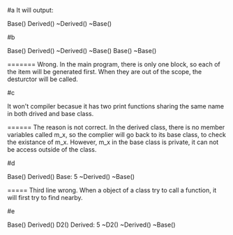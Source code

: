 #a
It will output:


Base()
Derived()
~Derived()
~Base()

#b

Base()
Derived()
~Derived()
~Base()
Base()
~Base()

=======
Wrong. In the main program, there is only one block, so each of the
item will be generated first. When they are out of the scope, the
desturctor will be called.

#c

It won't compiler becasue it has two print functions sharing the same
name in both drived and base class.

======
The reason is not correct. In the derived class, there is no member
variables called m_x, so the complier will go back to its base class,
to check the existance of m_x. However, m_x in the base class is
private, it can not be access outside of the class.

#d

Base()
Derived()
Base: 5
~Derived()
~Base()

=====
Third line wrong. When a object of a class try to call a function, it
will first try to find nearby.

#e

Base()
Derived()
D2()
Derived: 5
~D2()
~Derived()
~Base()

